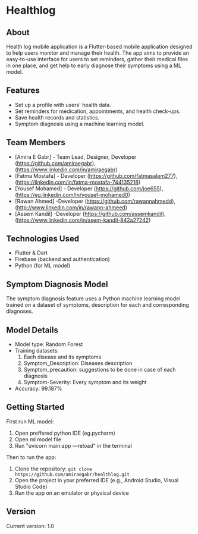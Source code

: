 # Healthlog

## About
Health log mobile application is  a Flutter-based mobile application designed to help users monitor and manage their health. The app aims to provide an easy-to-use interface for users to set reminders, gather their medical files in one place, and get help to early diagnose their symptoms using a ML model.

## Features
* Set up a profile with users' health data.
* Set reminders for medication, appointments, and health check-ups.
* Save health records and statistics.
* Symptom diagnosis using a machine learning model.

## Team Members
* [Amira E Gabr]   - Team Lead, Designer, Developer
  (https://github.com/amiraegabr),(https://www.linkedin.com/in/amiraegabr)
* [Fatma Mostafa]  - Developer
  (https://github.com/fatmasalem277),(https://linkedin.com/in/fatma-mostafa-744135218)
* [Yousef Mohamed] - Developer
  (https://github.com/joe655), (https://eg.linkedin.com/in/yousef-mohamed0) 
* [Rawan Ahmed] -Developer
  (https://github.com/rawannahmedd),(http://www.linkedin.com/in/rawann-ahmeed)
* [Assem Kandil] -Developer
  (https://github.com/assemkandil),(https://www.linkedin.com/in/asem-kandil-842a27242)

## Technologies Used
* Flutter & Dart
* Firebase (backend and authentication)
* Python (for ML model)

## Symptom Diagnosis Model
The symptom diagnosis feature uses a Python machine learning model trained on a dataset of symptoms, description for each and corresponding diagnoses. 

## Model Details
* Model type: Random Forest
* Training datasets:
  1. Each disease and its symptoms 
  2. Symptom_Description: Diseases description 
  3. Symptom_precaution: suggestions to be done in case of each diagnosis
  4. Symptom-Severity: Every symptom and its weight
* Accuracy: 99.187%

## Getting Started
First run ML model:
1. Open preffered python IDE (eg.pycharm)
2. Open ml model file
3. Run "uvicorn main:app —reload" in the terminal

Then to run the app:
1. Clone the repository: `git clone https://github.com/amiraegabr/healthlog.git`
2. Open the project in your preferred IDE (e.g., Android Studio, Visual Studio Code)
3. Run the app on an emulator or physical device

## Version
Current version: 1.0
